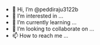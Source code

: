 - 👋 Hi, I’m @peddiraju3122b
- 👀 I’m interested in ...
- 🌱 I’m currently learning ...
- 💞️ I’m looking to collaborate on ...
- 📫 How to reach me ...

<!---
peddiraju3122b/peddiraju3122b is a ✨ special ✨ repository because its `README.md` (this file) appears on your GitHub profile.
You can click the Preview link to take a look at your changes.
--->
